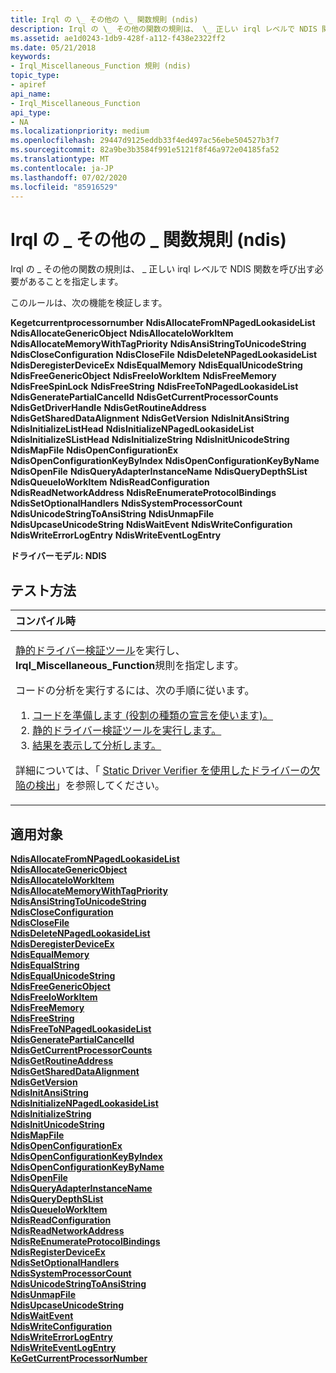 ```yaml
---
title: Irql の \_ その他の \_ 関数規則 (ndis)
description: Irql の \_ その他の関数の規則は、 \_ 正しい irql レベルで NDIS 関数を呼び出す必要があることを指定します。
ms.assetid: ae1d0243-1db9-428f-a112-f438e2322ff2
ms.date: 05/21/2018
keywords:
- Irql_Miscellaneous_Function 規則 (ndis)
topic_type:
- apiref
api_name:
- Irql_Miscellaneous_Function
api_type:
- NA
ms.localizationpriority: medium
ms.openlocfilehash: 29447d9125eddb33f4ed497ac56ebe504527b3f7
ms.sourcegitcommit: 82a9be3b3584f991e5121f8f46a972e04185fa52
ms.translationtype: MT
ms.contentlocale: ja-JP
ms.lasthandoff: 07/02/2020
ms.locfileid: "85916529"
---
```

# <a name="irql_miscellaneous_function-rule-ndis"></a>Irql の \_ その他の \_ 関数規則 (ndis)


Irql の \_ その他の関数の規則は、 \_ 正しい irql レベルで NDIS 関数を呼び出す必要があることを指定します。

このルールは、次の機能を検証します。

**Kegetcurrentprocessornumber** 
**NdisAllocateFromNPagedLookasideList** 
**NdisAllocateGenericObject** 
**NdisAllocateIoWorkItem** 
**NdisAllocateMemoryWithTagPriority** 
**NdisAnsiStringToUnicodeString** 
**NdisCloseConfiguration** 
**NdisCloseFile** 
**NdisDeleteNPagedLookasideList** 
**NdisDeregisterDeviceEx** 
**NdisEqualMemory** 
**NdisEqualUnicodeString** 
**NdisFreeGenericObject** 
**NdisFreeIoWorkItem** 
**NdisFreeMemory** 
**NdisFreeSpinLock** 
**NdisFreeString** 
**NdisFreeToNPagedLookasideList** 
**NdisGeneratePartialCancelId** 
**NdisGetCurrentProcessorCounts** 
**NdisGetDriverHandle** 
**NdisGetRoutineAddress** 
**NdisGetSharedDataAlignment** 
**NdisGetVersion** 
**NdisInitAnsiString** 
**NdisInitializeListHead** 
**NdisInitializeNPagedLookasideList** 
**NdisInitializeSListHead** 
**NdisInitializeString** 
**NdisInitUnicodeString** 
**NdisMapFile** 
**NdisOpenConfigurationEx** 
**NdisOpenConfigurationKeyByIndex** 
**NdisOpenConfigurationKeyByName** 
**NdisOpenFile** 
**NdisQueryAdapterInstanceName** 
**NdisQueryDepthSList** 
**NdisQueueIoWorkItem** 
**NdisReadConfiguration** 
**NdisReadNetworkAddress** 
**NdisReEnumerateProtocolBindings** 
**NdisSetOptionalHandlers** 
**NdisSystemProcessorCount** 
**NdisUnicodeStringToAnsiString** 
**NdisUnmapFile** 
**NdisUpcaseUnicodeString** 
**NdisWaitEvent** 
**NdisWriteConfiguration** 
**NdisWriteErrorLogEntry** 
**NdisWriteEventLogEntry**

**ドライバーモデル: NDIS**

<a name="how-to-test"></a>テスト方法
-----------

<table>
<colgroup>
<col width="100%" />
</colgroup>
<thead>
<tr class="header">
<th align="left">コンパイル時</th>
</tr>
</thead>
<tbody>
<tr class="odd">
<td align="left"><p><a href="https://docs.microsoft.com/windows-hardware/drivers/devtest/static-driver-verifier" data-raw-source="[Static Driver Verifier](https://docs.microsoft.com/windows-hardware/drivers/devtest/static-driver-verifier)">静的ドライバー検証ツール</a>を実行し、 <strong>Irql_Miscellaneous_Function</strong>規則を指定します。</p>
コードの分析を実行するには、次の手順に従います。
<ol>
<li><a href="https://docs.microsoft.com/windows-hardware/drivers/devtest/using-static-driver-verifier-to-find-defects-in-drivers#preparing-your-source-code" data-raw-source="[Prepare your code (use role type declarations).](https://docs.microsoft.com/windows-hardware/drivers/devtest/using-static-driver-verifier-to-find-defects-in-drivers#preparing-your-source-code)">コードを準備します (役割の種類の宣言を使います)。</a></li>
<li><a href="https://docs.microsoft.com/windows-hardware/drivers/devtest/using-static-driver-verifier-to-find-defects-in-drivers#running-static-driver-verifier" data-raw-source="[Run Static Driver Verifier.](https://docs.microsoft.com/windows-hardware/drivers/devtest/using-static-driver-verifier-to-find-defects-in-drivers#running-static-driver-verifier)">静的ドライバー検証ツールを実行します。</a></li>
<li><a href="https://docs.microsoft.com/windows-hardware/drivers/devtest/using-static-driver-verifier-to-find-defects-in-drivers#viewing-and-analyzing-the-results" data-raw-source="[View and analyze the results.](https://docs.microsoft.com/windows-hardware/drivers/devtest/using-static-driver-verifier-to-find-defects-in-drivers#viewing-and-analyzing-the-results)">結果を表示して分析します。</a></li>
</ol>
<p>詳細については、「 <a href="https://docs.microsoft.com/windows-hardware/drivers/devtest/using-static-driver-verifier-to-find-defects-in-drivers" data-raw-source="[Using Static Driver Verifier to Find Defects in Drivers](https://docs.microsoft.com/windows-hardware/drivers/devtest/using-static-driver-verifier-to-find-defects-in-drivers)">Static Driver Verifier を使用したドライバーの欠陥の検出</a>」を参照してください。</p></td>
</tr>
</tbody>
</table>

<a name="applies-to"></a>適用対象
----------

[**NdisAllocateFromNPagedLookasideList**](https://docs.microsoft.com/windows-hardware/drivers/ddi/ndis/nf-ndis-ndisallocatefromnpagedlookasidelist)  
[**NdisAllocateGenericObject**](https://docs.microsoft.com/windows-hardware/drivers/ddi/ndis/nf-ndis-ndisallocategenericobject)  
[**NdisAllocateIoWorkItem**](https://docs.microsoft.com/windows-hardware/drivers/ddi/ndis/nf-ndis-ndisallocateioworkitem)  
[**NdisAllocateMemoryWithTagPriority**](https://docs.microsoft.com/windows-hardware/drivers/ddi/ndis/nf-ndis-ndisallocatememorywithtagpriority)  
[**NdisAnsiStringToUnicodeString**](https://docs.microsoft.com/windows-hardware/drivers/ddi/ndis/nf-ndis-ndisansistringtounicodestring)  
[**NdisCloseConfiguration**](https://docs.microsoft.com/windows-hardware/drivers/ddi/ndis/nf-ndis-ndiscloseconfiguration)  
[**NdisCloseFile**](https://docs.microsoft.com/windows-hardware/drivers/ddi/ndis/nf-ndis-ndisclosefile)  
[**NdisDeleteNPagedLookasideList**](https://docs.microsoft.com/windows-hardware/drivers/ddi/ndis/nf-ndis-ndisdeletenpagedlookasidelist)  
[**NdisDeregisterDeviceEx**](https://docs.microsoft.com/windows-hardware/drivers/ddi/ndis/nf-ndis-ndisderegisterdeviceex)  
[**NdisEqualMemory**](https://docs.microsoft.com/windows-hardware/drivers/ddi/ndis/nf-ndis-ndisequalmemory)  
[**NdisEqualString**](https://docs.microsoft.com/windows-hardware/drivers/ddi/ndis/nf-ndis-ndisequalstring)  
[**NdisEqualUnicodeString**](https://docs.microsoft.com/windows-hardware/drivers/ddi/ndis/nf-ndis-ndisequalunicodestring)  
[**NdisFreeGenericObject**](https://docs.microsoft.com/windows-hardware/drivers/ddi/ndis/nf-ndis-ndisfreegenericobject)  
[**NdisFreeIoWorkItem**](https://docs.microsoft.com/windows-hardware/drivers/ddi/ndis/nf-ndis-ndisfreeioworkitem)  
[**NdisFreeMemory**](https://docs.microsoft.com/windows-hardware/drivers/ddi/ndis/nf-ndis-ndisfreememory)  
[**NdisFreeString**](https://docs.microsoft.com/windows-hardware/drivers/ddi/ndis/nf-ndis-ndisfreestring)  
[**NdisFreeToNPagedLookasideList**](https://docs.microsoft.com/windows-hardware/drivers/ddi/ndis/nf-ndis-ndisfreetonpagedlookasidelist)  
[**NdisGeneratePartialCancelId**](https://docs.microsoft.com/windows-hardware/drivers/ddi/ndis/nf-ndis-ndisgeneratepartialcancelid)  
[**NdisGetCurrentProcessorCounts**](https://docs.microsoft.com/windows-hardware/drivers/ddi/ndis/nf-ndis-ndisgetcurrentprocessorcounts)  
[**NdisGetRoutineAddress**](https://docs.microsoft.com/windows-hardware/drivers/ddi/ndis/nf-ndis-ndisgetroutineaddress)  
[**NdisGetSharedDataAlignment**](https://docs.microsoft.com/windows-hardware/drivers/ddi/ndis/nf-ndis-ndisgetshareddataalignment)  
[**NdisGetVersion**](https://docs.microsoft.com/windows-hardware/drivers/ddi/ndis/nf-ndis-ndisgetversion)  
[**NdisInitAnsiString**](https://docs.microsoft.com/windows-hardware/drivers/ddi/ndis/nf-ndis-ndisinitansistring)  
[**NdisInitializeNPagedLookasideList**](https://docs.microsoft.com/windows-hardware/drivers/ddi/ndis/nf-ndis-ndisinitializenpagedlookasidelist)  
[**NdisInitializeString**](https://docs.microsoft.com/windows-hardware/drivers/ddi/ndis/nf-ndis-ndisinitializestring)  
[**NdisInitUnicodeString**](https://docs.microsoft.com/windows-hardware/drivers/ddi/ndis/nf-ndis-ndisinitunicodestring)  
[**NdisMapFile**](https://docs.microsoft.com/windows-hardware/drivers/ddi/ndis/nf-ndis-ndismapfile)  
[**NdisOpenConfigurationEx**](https://docs.microsoft.com/windows-hardware/drivers/ddi/ndis/nf-ndis-ndisopenconfigurationex)  
[**NdisOpenConfigurationKeyByIndex**](https://docs.microsoft.com/windows-hardware/drivers/ddi/ndis/nf-ndis-ndisopenconfigurationkeybyindex)  
[**NdisOpenConfigurationKeyByName**](https://docs.microsoft.com/windows-hardware/drivers/ddi/ndis/nf-ndis-ndisopenconfigurationkeybyname)  
[**NdisOpenFile**](https://docs.microsoft.com/windows-hardware/drivers/ddi/ndis/nf-ndis-ndisopenfile)  
[**NdisQueryAdapterInstanceName**](https://docs.microsoft.com/windows-hardware/drivers/ddi/ndis/nf-ndis-ndisqueryadapterinstancename)  
[**NdisQueryDepthSList**](https://docs.microsoft.com/windows-hardware/drivers/ddi/ndis/nf-ndis-ndisquerydepthslist)  
[**NdisQueueIoWorkItem**](https://docs.microsoft.com/windows-hardware/drivers/ddi/ndis/nf-ndis-ndisqueueioworkitem)  
[**NdisReadConfiguration**](https://docs.microsoft.com/windows-hardware/drivers/ddi/ndis/nf-ndis-ndisreadconfiguration)  
[**NdisReadNetworkAddress**](https://docs.microsoft.com/windows-hardware/drivers/ddi/ndis/nf-ndis-ndisreadnetworkaddress)  
[**NdisReEnumerateProtocolBindings**](https://docs.microsoft.com/windows-hardware/drivers/ddi/ndis/nf-ndis-ndisreenumerateprotocolbindings)  
[**NdisRegisterDeviceEx**](https://docs.microsoft.com/windows-hardware/drivers/ddi/ndis/nf-ndis-ndisregisterdeviceex)  
[**NdisSetOptionalHandlers**](https://docs.microsoft.com/windows-hardware/drivers/ddi/ndis/nf-ndis-ndissetoptionalhandlers)  
[**NdisSystemProcessorCount**](https://docs.microsoft.com/windows-hardware/drivers/ddi/ndis/nf-ndis-ndissystemprocessorcount)  
[**NdisUnicodeStringToAnsiString**](https://docs.microsoft.com/windows-hardware/drivers/ddi/ndis/nf-ndis-ndisunicodestringtoansistring)  
[**NdisUnmapFile**](https://docs.microsoft.com/windows-hardware/drivers/ddi/ndis/nf-ndis-ndisunmapfile)  
[**NdisUpcaseUnicodeString**](https://docs.microsoft.com/windows-hardware/drivers/ddi/ndis/nf-ndis-ndisupcaseunicodestring)  
[**NdisWaitEvent**](https://docs.microsoft.com/windows-hardware/drivers/ddi/ndis/nf-ndis-ndiswaitevent)  
[**NdisWriteConfiguration**](https://docs.microsoft.com/windows-hardware/drivers/ddi/ndis/nf-ndis-ndiswriteconfiguration)  
[**NdisWriteErrorLogEntry**](https://docs.microsoft.com/windows-hardware/drivers/ddi/ndis/nf-ndis-ndiswriteerrorlogentry)  
[**NdisWriteEventLogEntry**](https://docs.microsoft.com/windows-hardware/drivers/ddi/ndis/nf-ndis-ndiswriteeventlogentry)  
[**KeGetCurrentProcessorNumber**](https://docs.microsoft.com/windows-hardware/drivers/ddi/ntddk/nf-ntddk-kegetcurrentprocessornumber)  








